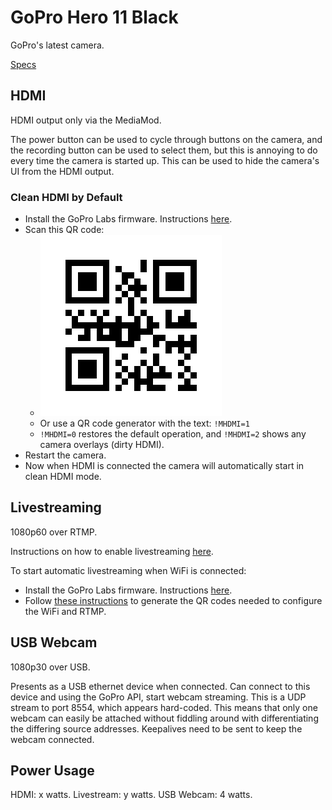 # GoPro Hero 11 Black

GoPro's latest camera.

[Specs](https://gopro.com/shop/cameras/hero11-black/CHDHX-111-master.html)

## HDMI

HDMI output only via the MediaMod.

The power button can be used to cycle through buttons on the camera, and the recording button can be used to select them, but this is annoying to do every time the camera is started up. This can be used to hide the camera's UI from the HDMI output.

### Clean HDMI by Default

- Install the GoPro Labs firmware. Instructions [here](https://community.gopro.com/s/article/GoPro-Labs).
- Scan this QR code:
  - ![QR code to enable clean HDMI.](../../images/gopro_labs_clean_hdmi.png)
  - Or use a QR code generator with the text: `!MHDMI=1`
  - `!MHDMI=0` restores the default operation, and `!MHDMI=2` shows any camera overlays (dirty HDMI).
- Restart the camera.
- Now when HDMI is connected the camera will automatically start in clean HDMI mode.

## Livestreaming

1080p60 over RTMP.

Instructions on how to enable livestreaming [here](https://community.gopro.com/s/article/How-To-Live-Stream-From-Your-GoPro).

To start automatic livestreaming when WiFi is connected:

- Install the GoPro Labs firmware. Instructions [here](https://community.gopro.com/s/article/GoPro-Labs).
- Follow [these instructions](https://gopro.github.io/labs/control/rtmp/) to generate the QR codes needed to configure the WiFi and RTMP.

## USB Webcam

1080p30 over USB.

Presents as a USB ethernet device when connected. Can connect to this device and using the GoPro API, start webcam streaming. This is a UDP stream to port 8554, which appears hard-coded. This means that only one webcam can easily be attached without fiddling around with differentiating the differing source addresses. Keepalives need to be sent to keep the webcam connected.

## Power Usage

HDMI: x watts.
Livestream: y watts.
USB Webcam: 4 watts.
